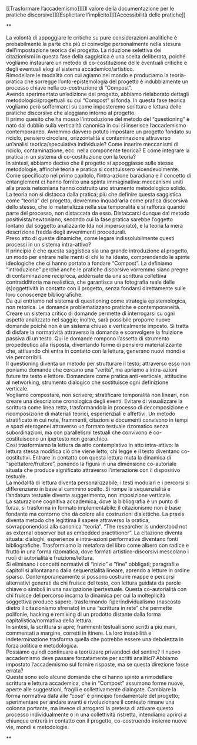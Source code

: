 
[[Trasformare l’accademismo]][[Il valore della documentazione per le pratiche discorsive]][[Esplicitare l’implicito]][[Accessibilità delle pratiche]]


**

La volontà di appoggiare le critiche su pure considerazioni analitiche è probabilmente la parte che più ci coinvolge personalmente nella stesura dell’impostazione teorica del progetto. La riduzione selettiva dei citazionismi in questa fase della saggistica è una scelta deliberata, poiché vogliamo instaurare un metodo di co-costituzione delle eventuali critiche e degli eventuali elogi al sistema accademico/artistico.  
Rimodellare le modalità con cui agiamo nel mondo e produciamo la teoria-pratica che sorregge l’onto-epistemologia del progetto è indubbiamente un processo chiave nella co-costruzione di “Compost”.  
Avendo sperimentato un’edizione del progetto, abbiamo rielaborato dettagli metodologici/progettuali su cui “Compost” si fonda. In questa fase teorica vogliamo però soffermarci su come imposteremo scrittura e lettura delle pratiche discorsive che aleggiano intorno al progetto.  
Il primo quesito che ha mosso l’introduzione del metodo del “questioning” è nato dal dubbio sulla verticalità canonica in cui si inserisce l’accademismo contemporaneo. Avremmo davvero potuto impostare un progetto fondato su riciclo, pensiero circolare, orizzontalità e contaminazione attraverso un’analisi teorica/speculativa individuale? Come inserire meccanismi di riciclo, contaminazione, ecc. nella componente teorica? E come integrare la pratica in un sistema di co-costituzione con la teoria?  
In sintesi, abbiamo deciso che il progetto si appoggiasse sulle stesse metodologie, affinché teoria e pratica si costituissero vicendevolmente. Come specificato nel primo capitolo, l’intra-azione baradiana e il concetto di entanglement ci hanno fornito una spinta immaginativa: meccanismi uniti alla praxis nelsoniana hanno costruito uno strumento metodologico solido.  
La teoria non si distacca dalla pratica; più che definire questa saggistica come “teoria” del progetto, dovremmo inquadrarla come pratica discorsiva dello stesso, che lo materializza nella sua temporalità e si rafforza quando parte del processo, non distaccata da esso. Distaccarci dunque dal metodo positivista/newtoniano, secondo cui la fase pratica sarebbe l’oggetto lontano dal soggetto analizzante (da noi impersonato), e la teoria la mera descrizione fredda degli avvenimenti procedurali.  
Preso atto di queste dinamiche, come legare indissolubilmente questi processi in un sistema intra-attivo?  
Il principio è che questa saggistica sia una grande introduzione al progetto, un modo per entrare nelle menti di chi lo ha ideato, comprendendo le spinte ideologiche che ci hanno portato a fondare “Compost”. La definiamo “introduzione” perché anche le pratiche discorsive vorremmo siano pregne di contaminazione reciproca, addensate da una scrittura collettiva contraddittoria ma realistica, che garantisca una fotografia reale delle (s)oggettività in contatto con il progetto, senza fondarsi direttamente sulle loro conoscenze bibliografiche.  
Da qui entriamo nel sistema di questioning come strategia epistemologica, non retorica. Le domande problematizzano pratiche e contemporaneità. Creare un sistema critico di domande permette di interrogarsi su ogni aspetto analizzato nel saggio; inoltre, sarà possibile proporre nuove domande poiché non è un sistema chiuso e verticalmente imposto. Si tratta di disfare la normatività attraverso la domanda e sconvolgere la fruizione passiva di un testo. Qui le domande rompono l’assetto di strumento propedeutico alla risposta, diventando forme di pensiero materializzante che, attivando chi entra in contatto con la lettura, generano nuovi mondi e vie percorribili.  
Il questioning diventa un metodo per strutturare il testo; attraverso esso non poniamo domande che cercano una “verità”, ma apriamo a intra-azioni future tra testo e lettore. Domandare come pratica anti-verticale, attitudine al networking, strumento dialogico che sostituisce ogni definizione verticale.  
Vogliamo compostare, non scrivere; stratificare temporalità non lineari, non creare una descrizione cronologica degli eventi. Evitare di visualizzare la scrittura come linea retta, trasformandola in processo di decomposizione e ricomposizione di materiali teorici, esperienziali e affettivi. Un metodo stratificato in cui note, frammenti, citazioni e documenti convivono in tempi e spazi eterogenei attraverso un formato testuale rizomatico senza subordinazioni, ma con parallelismi testuali che convivono e co-costituiscono un ipertesto non gerarchico.  
Così trasformiamo la lettura da atto contemplativo in atto intra-attivo: la lettura stessa modifica ciò che viene letto; chi legge e il testo diventano co-costitutivi. Entrare in contatto con questa lettura muta la dinamica di “spettatore/fruitore”, ponendo la figura in una dimensione co-autoriale situata che produce significato attraverso l’interazione con il dispositivo testuale.  
La modalità di lettura diventa personalizzabile; i testi modulari e i percorsi si differenziano in base al cammino scelto. Si rompe la sequenzialità e l’andatura testuale diventa suggerimento, non imposizione verticale.  
La saturazione cognitiva accademica, dove la bibliografia è un punto di forza, si trasforma in formato implementabile: il citazionismo non è base fondante ma contorno che dà colore alle costruzioni dialettiche. La praxis diventa metodo che legittima il sapere attraverso la pratica, sovrapponendosi alla canonica “teoria”. “The researcher is understood not as external observer but as embedded practitioner”. La citazione diventa situata: dialoghi, esperienze e intra-azioni performative diventano fonti bibliografiche. Trasformiamo la metafora del libro come albero con radice e frutto in una forma rizomatica, dove formati artistico-discorsivi mescolano i ruoli di autorialità e fruizione/lettura.  
Si eliminano i concetti normativi di “inizio” e “fine” obbligati; paragrafi e capitoli si allontanano dalla sequenzialità lineare, aprendo a letture in ordine sparso. Contemporaneamente si possono costruire mappe e percorsi alternativi generati da chi fruisce del testo, con lettura guidata da parole chiave o simboli in una navigazione ipertestuale. Questa co-autorialità con chi fruisce del percorso incarna la dinamica per cui la molteplicità soggettiva produce sapere, trasformando l’iperindividualismo (nascosto dietro il citazionismo sfrenato) in una “scrittura in rete” che permette polifonie, hacking e remixing di un prodotto distante dalla forma capitalistica/normativa della lettura.  
In sintesi, la scrittura si apre; frammenti testuali sono scritti a più mani, commentati a margine, corretti in itinere. La loro instabilità e indeterminazione trasforma quella che potrebbe essere una debolezza in forza politica e metodologica.  
Possiamo quindi continuare a teorizzare privandoci del sentire? Il nuovo accademismo deve passare forzatamente per scritti analitici? Abbiamo impostato l’accademismo sul fornire risposte, ma se questa direzione fosse errata?  
Queste sono solo alcune domande che ci hanno spinto a rimodellare scrittura e lettura accademica, che in “Compost” assumono forme nuove, aperte alle suggestioni, fragili e collettivamente dialogate. Cambiare la forma normativa data alle “cose” è principio fondamentale del progetto; sperimentare per andare avanti e rivoluzionare il contesto rimane una colonna portante, ma invece di arrogarci la pretesa di attivare questo processo individualmente o in una collettività ristretta, intendiamo aprirci a chiunque entrerà in contatto con il progetto, co-costruendo insieme nuove vie, mondi e metodologie.

**